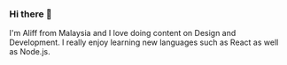 ### Hi there 👋

I'm Aliff from Malaysia and I love doing content on Design and Development. 
I really enjoy learning new languages such as React as well as Node.js.
